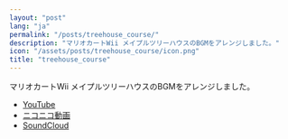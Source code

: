 ```yaml
---
layout: "post"
lang: "ja"
permalink: "/posts/treehouse_course/"
description: "マリオカートWii メイプルツリーハウスのBGMをアレンジしました。"
icon: "/assets/posts/treehouse_course/icon.png"
title: "treehouse_course"
---
```


マリオカートWii メイプルツリーハウスのBGMをアレンジしました。

- [YouTube](https://www.youtube.com/watch?v=9oRYUY1xuBI)
- [ニコニコ動画](https://www.nicovideo.jp/watch/sm43887946)
- [SoundCloud](https://soundcloud.com/cizzuk/treehouse_course)
